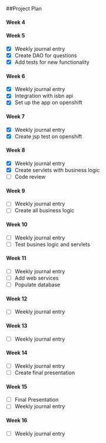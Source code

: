 ##Project Plan

#### Week 4

#### Week 5
- [x] Weekly journal entry
- [x] Create DAO for questions
- [x] Add tests for new functionality
 
#### Week 6
- [x] Weekly journal entry
- [x] Integration with isbn api
- [x] Set up the app on openshift
 
#### Week 7
- [x] Weekly journal entry
- [x] Create jsp test on openshift
 
#### Week 8
- [x] Weekly journal entry
- [x] Create servlets with business logic
- [ ] Code review
 
#### Week 9
- [ ] Weekly journal entry
- [ ] Create all business logic
 
#### Week 10
- [ ] Weekly journal entry
- [ ] Test busines logic and servlets

#### Week 11
- [ ] Weekly journal entry
- [ ] Add web services
- [ ] Populate database

#### Week 12
- [ ] Weekly journal entry

#### Week 13
- [ ] Weekly journal entry

#### Week 14
- [ ] Weekly journal entry
- [ ] Create final presentation

#### Week 15
- [ ] Final Presentation
- [ ] Weekly journal entry

#### Week 16
- [ ] Weekly journal entry
